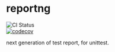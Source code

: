 # reportng

![CI Status](https://github.com/williamfzc/reportng/workflows/Python%20application/badge.svg)  
[![codecov](https://codecov.io/gh/williamfzc/reportng/branch/master/graph/badge.svg?token=18PMrmYcAk)](https://codecov.io/gh/williamfzc/reportng)

next generation of test report, for unittest.
